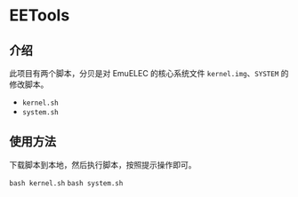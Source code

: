 # EETools

## 介绍

此项目有两个脚本，分贝是对 EmuELEC 的核心系统文件 `kernel.img`、`SYSTEM` 的修改脚本。

- `kernel.sh`
- `system.sh`

## 使用方法

下载脚本到本地，然后执行脚本，按照提示操作即可。

`bash kernel.sh`
`bash system.sh`
